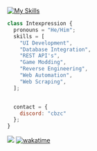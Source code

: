 [![My Skills](https://skillicons.dev/icons?i=java,nodejs,cs,cpp,cloudflare,git,java,lua,maven,mongodb,py,vue&theme=dark)](https://skillicons.dev)


```javascript
class Intexpression {
  pronouns = "He/Him";
  skills = [
    "UI Development",
    "Database Integration",
    "REST API's",
    "Game Modding",
    "Reverse Engineering",
    "Web Automation",
    "Web Scraping",
  ];


  contact = {
    discord: "cbzc"
  };
}
```






![](https://komarev.com/ghpvc/?username=intexpression)
[![wakatime](https://wakatime.com/badge/user/38b40c14-77d7-4b31-b4f2-cc058e4edc6f.svg)](https://wakatime.com)

